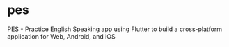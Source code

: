 # pes
PES - Practice English Speaking app using Flutter to build a cross-platform application for Web, Android, and iOS
